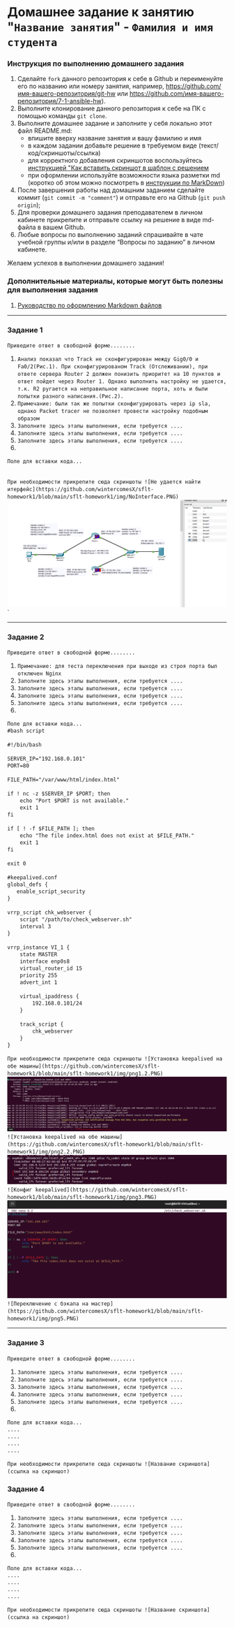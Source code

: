 # Домашнее задание к занятию "`Название занятия`" - `Фамилия и имя студента`


### Инструкция по выполнению домашнего задания

   1. Сделайте `fork` данного репозитория к себе в Github и переименуйте его по названию или номеру занятия, например, https://github.com/имя-вашего-репозитория/git-hw или  https://github.com/имя-вашего-репозитория/7-1-ansible-hw).
   2. Выполните клонирование данного репозитория к себе на ПК с помощью команды `git clone`.
   3. Выполните домашнее задание и заполните у себя локально этот файл README.md:
      - впишите вверху название занятия и вашу фамилию и имя
      - в каждом задании добавьте решение в требуемом виде (текст/код/скриншоты/ссылка)
      - для корректного добавления скриншотов воспользуйтесь [инструкцией "Как вставить скриншот в шаблон с решением](https://github.com/netology-code/sys-pattern-homework/blob/main/screen-instruction.md)
      - при оформлении используйте возможности языка разметки md (коротко об этом можно посмотреть в [инструкции  по MarkDown](https://github.com/netology-code/sys-pattern-homework/blob/main/md-instruction.md))
   4. После завершения работы над домашним заданием сделайте коммит (`git commit -m "comment"`) и отправьте его на Github (`git push origin`);
   5. Для проверки домашнего задания преподавателем в личном кабинете прикрепите и отправьте ссылку на решение в виде md-файла в вашем Github.
   6. Любые вопросы по выполнению заданий спрашивайте в чате учебной группы и/или в разделе “Вопросы по заданию” в личном кабинете.
   
Желаем успехов в выполнении домашнего задания!
   
### Дополнительные материалы, которые могут быть полезны для выполнения задания

1. [Руководство по оформлению Markdown файлов](https://gist.github.com/Jekins/2bf2d0638163f1294637#Code)

---

### Задание 1

`Приведите ответ в свободной форме........`

1. `Анализ показал что Track не сконфигурирован между Gig0/0 и Fa0/2(Рис.1). При сконфигурированом Track (Отслеживании), при ответе сервера Router 2 должен понизить приоритет на 10 пунктов и ответ пойдет через Router 1. Однако выполнить настройку не удается, т.к. R2 ругается на неправильное написание порта, хоть и были попытки разного написания.(Рис.2).`
2. `Примечание: были так же попытки сконфигурировать через ip sla, однако Packet tracer не позволяет провести настройку подобным образом`
3. `Заполните здесь этапы выполнения, если требуется ....`
4. `Заполните здесь этапы выполнения, если требуется ....`
5. `Заполните здесь этапы выполнения, если требуется ....`
6. 

```
Поле для вставки кода...


```

`При необходимости прикрепитe сюда скриншоты
![Не удается найти итерфейс](https://github.com/wintercomesX/sflt-homework1/blob/main/sflt-homework1/img/NoInterface.PNG)`
![Схема при которой не проходит пакет](https://github.com/wintercomesX/sflt-homework1/blob/main/sflt-homework1/img/Schema.PNG)`

---

### Задание 2

`Приведите ответ в свободной форме........`

1. `Примечание: для теста переключения при выходе из строя порта был отключен Nginx `
2. `Заполните здесь этапы выполнения, если требуется ....`
3. `Заполните здесь этапы выполнения, если требуется ....`
4. `Заполните здесь этапы выполнения, если требуется ....`
5. `Заполните здесь этапы выполнения, если требуется ....`
6. 

```
Поле для вставки кода...
#bash script 

#!/bin/bash

SERVER_IP="192.168.0.101"
PORT=80

FILE_PATH="/var/www/html/index.html"

if ! nc -z $SERVER_IP $PORT; then
    echo "Port $PORT is not available."
    exit 1 
fi

if [ ! -f $FILE_PATH ]; then
    echo "The file index.html does not exist at $FILE_PATH."
    exit 1 
fi

exit 0

#keepalived.conf
global_defs {
   enable_script_security
}

vrrp_script chk_webserver {
    script "/path/to/check_webserver.sh"
    interval 3
}

vrrp_instance VI_1 {
    state MASTER
    interface enp0s8
    virtual_router_id 15
    priority 255
    advert_int 1

    virtual_ipaddress {
        192.168.0.101/24
    }

    track_script {
        chk_webserver
    }
}
```

`При необходимости прикрепитe сюда скриншоты
![Установка keepalived на обе машины](https://github.com/wintercomesX/sflt-homework1/blob/main/sflt-homework1/img/png1.2.PNG)`
![Установка keepalived на обе машины](https://github.com/wintercomesX/sflt-homework1/blob/main/sflt-homework1/img/png1.PNG)`
![Установка keepalived на обе машины](https://github.com/wintercomesX/sflt-homework1/blob/main/sflt-homework1/img/png2.2.PNG)`
![Установка keepalived на обе машины](https://github.com/wintercomesX/sflt-homework1/blob/main/sflt-homework1/img/png2.PNG)`
![Конфиг keepalived](https://github.com/wintercomesX/sflt-homework1/blob/main/sflt-homework1/img/png3.PNG)`
![Скрипт Bash](https://github.com/wintercomesX/sflt-homework1/blob/main/sflt-homework1/img/png4.PNG)`
![Переключение с бэкапа на мастер](https://github.com/wintercomesX/sflt-homework1/blob/main/sflt-homework1/img/png5.PNG)`

---

### Задание 3

`Приведите ответ в свободной форме........`

1. `Заполните здесь этапы выполнения, если требуется ....`
2. `Заполните здесь этапы выполнения, если требуется ....`
3. `Заполните здесь этапы выполнения, если требуется ....`
4. `Заполните здесь этапы выполнения, если требуется ....`
5. `Заполните здесь этапы выполнения, если требуется ....`
6. 

```
Поле для вставки кода...
....
....
....
....
```

`При необходимости прикрепитe сюда скриншоты
![Название скриншота](ссылка на скриншот)`

### Задание 4

`Приведите ответ в свободной форме........`

1. `Заполните здесь этапы выполнения, если требуется ....`
2. `Заполните здесь этапы выполнения, если требуется ....`
3. `Заполните здесь этапы выполнения, если требуется ....`
4. `Заполните здесь этапы выполнения, если требуется ....`
5. `Заполните здесь этапы выполнения, если требуется ....`
6. 

```
Поле для вставки кода...
....
....
....
....
```

`При необходимости прикрепитe сюда скриншоты
![Название скриншота](ссылка на скриншот)`
